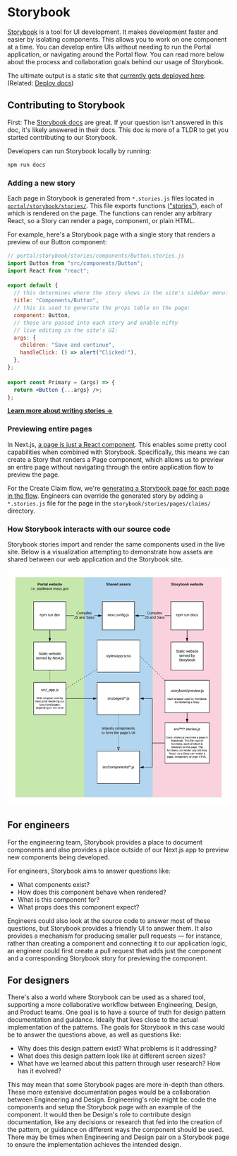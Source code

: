 # Storybook

[Storybook](https://storybook.js.org/) is a tool for UI development. It makes development faster and easier by isolating components. This allows you to work on one component at a time. You can develop entire UIs without needing to run the Portal application, or navigating around the Portal flow. You can read more below about the process and collaboration goals behind our usage of Storybook.

The ultimate output is a static site that [currently gets deployed here](http://pfml-storybook.nava.pizza/). (Related: [Deploy docs](deploy.md))

## Contributing to Storybook

First: The [Storybook docs](https://storybook.js.org/docs/react/get-started/introduction) are great. If your question isn't answered in this doc, it's likely answered in their docs. This doc is more of a TLDR to get you started contributing to our Storybook.

Developers can run Storybook locally by running:

```sh
npm run docs
```

### Adding a new story

Each page in Storybook is generated from `*.stories.js` files located in [`portal/storybook/stories/`](../../portal/storybook/stories/). This file exports functions (["stories"](https://storybook.js.org/docs/react/get-started/whats-a-story)), each of which is rendered on the page. The functions can render any arbitrary React, so a Story can render a page, component, or plain HTML.

For example, here's a Storybook page with a single story that renders a preview of our Button component:

```jsx
// portal/storybook/stories/components/Button.stories.js
import Button from "src/components/Button";
import React from "react";

export default {
  // this determines where the story shows in the site's sidebar menu:
  title: "Components/Button",
  // this is used to generate the props table on the page:
  component: Button,
  // these are passed into each story and enable nifty
  // live editing in the site's UI:
  args: {
    children: "Save and continue",
    handleClick: () => alert("Clicked!"),
  },
};

export const Primary = (args) => {
  return <Button {...args} />;
};
```

**[Learn more about writing stories →](https://storybook.js.org/docs/react/writing-stories/introduction)**

### Previewing entire pages

In Next.js, [a page is just a React component](https://nextjs.org/docs/basic-features/pages). This enables some pretty cool capabilities when combined with Storybook. Specifically, this means we can create a Story that renders a Page component, which allows us to preview an entire page without navigating through the entire application flow to preview the page.

For the Create Claim flow, we're [generating a Storybook page for each page in the flow](../../portal/bin/generate-claims-page-stories.js). Engineers can override the generated story by adding a `*.stories.js` file for the page in the `storybook/stories/pages/claims/` directory.

### How Storybook interacts with our source code

Storybook stories import and render the same components used in the live site. Below is a visualization attempting to demonstrate how assets are shared between our web application and the Storybook site.

![Storybook diagram](assets/storybook.jpeg)

## For engineers

For the engineering team, Storybook provides a place to document components and also provides a place outside of our Next.js app to preview new components being developed.

For engineers, Storybook aims to answer questions like:

- What components exist?
- How does this component behave when rendered?
- What is this component for?
- What props does this component expect?

Engineers could also look at the source code to answer most of these questions, but Storybook provides a friendly UI to answer them. It also provides a mechanism for producing smaller pull requests — for instance, rather than creating a component and connecting it to our application logic, an engineer could first create a pull request that adds just the component and a corresponding Storybook story for previewing the component.

## For designers

There's also a world where Storybook can be used as a shared tool, supporting a more collaborative workflow between Engineering, Design, and Product teams. One goal is to have a source of truth for design pattern documentation and guidance. Ideally that lives close to the actual implementation of the patterns. The goals for Storybook in this case would be to answer the questions above, as well as questions like:

- Why does this design pattern exist? What problems is it addressing?
- What does this design pattern look like at different screen sizes?
- What have we learned about this pattern through user research? How has it evolved?

This may mean that some Storybook pages are more in-depth than others. These more extensive documentation pages would be a collaboration between Engineering and Design. Engineering's role might be: code the components and setup the Storybook page with an example of the component. It would then be Design's role to contribute design documentation, like any decisions or research that fed into the creation of the pattern, or guidance on different ways the component should be used. There may be times when Engineering and Design pair on a Storybook page to ensure the implementation achieves the intended design.
